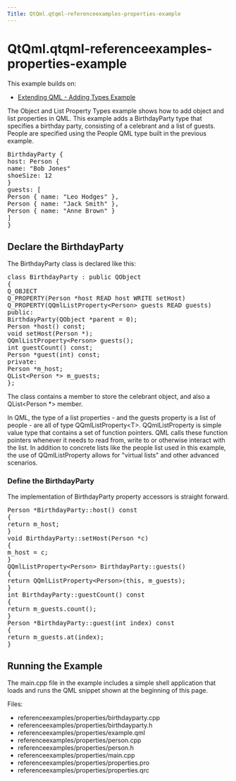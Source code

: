 ```yaml
---
Title: QtQml.qtqml-referenceexamples-properties-example
---
```


# QtQml.qtqml-referenceexamples-properties-example

<span class="subtitle"></span>
<!-- $$$referenceexamples/properties-description -->
<p>This example builds on:</p>
<ul>
<li><a href="QtQml.referenceexamples-adding-example.md">Extending QML - Adding Types Example</a></li>
</ul>
<p>The Object and List Property Types example shows how to add object and list properties in QML. This example adds a BirthdayParty type that specifies a birthday party, consisting of a celebrant and a list of guests. People are specified using the People QML type built in the previous example.</p>
<pre class="qml"><span class="type">BirthdayParty</span> {
<span class="name">host</span>: <span class="name">Person</span> {
<span class="name">name</span>: <span class="string">&quot;Bob Jones&quot;</span>
<span class="name">shoeSize</span>: <span class="number">12</span>
}
<span class="name">guests</span>: [
<span class="type">Person</span> { <span class="name">name</span>: <span class="string">&quot;Leo Hodges&quot;</span> },
<span class="type">Person</span> { <span class="name">name</span>: <span class="string">&quot;Jack Smith&quot;</span> },
<span class="type">Person</span> { <span class="name">name</span>: <span class="string">&quot;Anne Brown&quot;</span> }
]
}</pre>
<h2 id="declare-the-birthdayparty">Declare the BirthdayParty</h2>
<p>The BirthdayParty class is declared like this:</p>
<pre class="cpp"><span class="keyword">class</span> BirthdayParty : <span class="keyword">public</span> <span class="type">QObject</span>
{
Q_OBJECT
Q_PROPERTY(Person <span class="operator">*</span>host READ host WRITE setHost)
Q_PROPERTY(<span class="type">QQmlListProperty</span><span class="operator">&lt;</span>Person<span class="operator">&gt;</span> guests READ guests)
<span class="keyword">public</span>:
BirthdayParty(<span class="type">QObject</span> <span class="operator">*</span>parent <span class="operator">=</span> <span class="number">0</span>);
Person <span class="operator">*</span>host() <span class="keyword">const</span>;
<span class="type">void</span> setHost(Person <span class="operator">*</span>);
<span class="type">QQmlListProperty</span><span class="operator">&lt;</span>Person<span class="operator">&gt;</span> guests();
<span class="type">int</span> guestCount() <span class="keyword">const</span>;
Person <span class="operator">*</span>guest(<span class="type">int</span>) <span class="keyword">const</span>;
<span class="keyword">private</span>:
Person <span class="operator">*</span>m_host;
<span class="type">QList</span><span class="operator">&lt;</span>Person <span class="operator">*</span><span class="operator">&gt;</span> m_guests;
};</pre>
<p>The class contains a member to store the celebrant object, and also a QList&lt;Person *&gt; member.</p>
<p>In QML, the type of a list properties - and the guests property is a list of people - are all of type QQmlListProperty&lt;T&gt;. QQmlListProperty is simple value type that contains a set of function pointers. QML calls these function pointers whenever it needs to read from, write to or otherwise interact with the list. In addition to concrete lists like the people list used in this example, the use of QQmlListProperty allows for &quot;virtual lists&quot; and other advanced scenarios.</p>
<h3 >Define the BirthdayParty</h3>
<p>The implementation of BirthdayParty property accessors is straight forward.</p>
<pre class="cpp">Person <span class="operator">*</span>BirthdayParty<span class="operator">::</span>host() <span class="keyword">const</span>
{
<span class="keyword">return</span> m_host;
}
<span class="type">void</span> BirthdayParty<span class="operator">::</span>setHost(Person <span class="operator">*</span>c)
{
m_host <span class="operator">=</span> c;
}
<span class="type">QQmlListProperty</span><span class="operator">&lt;</span>Person<span class="operator">&gt;</span> BirthdayParty<span class="operator">::</span>guests()
{
<span class="keyword">return</span> <span class="type">QQmlListProperty</span><span class="operator">&lt;</span>Person<span class="operator">&gt;</span>(<span class="keyword">this</span><span class="operator">,</span> m_guests);
}
<span class="type">int</span> BirthdayParty<span class="operator">::</span>guestCount() <span class="keyword">const</span>
{
<span class="keyword">return</span> m_guests<span class="operator">.</span>count();
}
Person <span class="operator">*</span>BirthdayParty<span class="operator">::</span>guest(<span class="type">int</span> index) <span class="keyword">const</span>
{
<span class="keyword">return</span> m_guests<span class="operator">.</span>at(index);
}</pre>
<h2 id="running-the-example">Running the Example</h2>
<p>The main.cpp file in the example includes a simple shell application that loads and runs the QML snippet shown at the beginning of this page.</p>
<p>Files:</p>
<ul>
<li>referenceexamples/properties/birthdayparty.cpp</li>
<li>referenceexamples/properties/birthdayparty.h</li>
<li>referenceexamples/properties/example.qml</li>
<li>referenceexamples/properties/person.cpp</li>
<li>referenceexamples/properties/person.h</li>
<li>referenceexamples/properties/main.cpp</li>
<li>referenceexamples/properties/properties.pro</li>
<li>referenceexamples/properties/properties.qrc</li>
</ul>
<!-- @@@referenceexamples/properties -->
